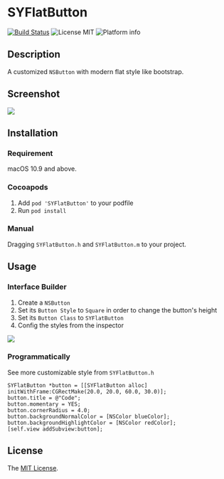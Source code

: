 # SYFlatButton

[![Build Status](https://travis-ci.org/Sunnyyoung/SYFlatButton.svg?branch=master)](https://travis-ci.org/Sunnyyoung/SYFlatButton)
![License MIT](https://img.shields.io/github/license/mashape/apistatus.svg)
![Platform info](https://img.shields.io/badge/platform-macOS-lightgrey.svg)

## Description

A customized `NSButton` with modern flat style like bootstrap.

## Screenshot

![](https://raw.githubusercontent.com/Sunnyyoung/SYFlatButton/master/Screenshot/Screenshot.png)

## Installation

### Requirement

macOS 10.9 and above.

### Cocoapods

1. Add `pod 'SYFlatButton'` to your podfile
2. Run `pod install`

### Manual

Dragging `SYFlatButton.h` and `SYFlatButton.m` to your project.

## Usage

### Interface Builder

1. Create a `NSButton`
2. Set its `Button Style` to `Square` in order to change the button's height
3. Set its `Button Class` to `SYFlatButton`
4. Config the styles from the inspector

![](https://raw.githubusercontent.com/Sunnyyoung/SYFlatButton/master/Screenshot/InterfaceBuilder.png)

### Programmatically

See more customizable style from `SYFlatButton.h`

```objc
SYFlatButton *button = [[SYFlatButton alloc] initWithFrame:CGRectMake(20.0, 20.0, 60.0, 30.0)];
button.title = @"Code";
button.momentary = YES;
button.cornerRadius = 4.0;
button.backgroundNormalColor = [NSColor blueColor];
button.backgroundHighlightColor = [NSColor redColor];
[self.view addSubview:button];
```

## License
The [MIT License](LICENSE).
